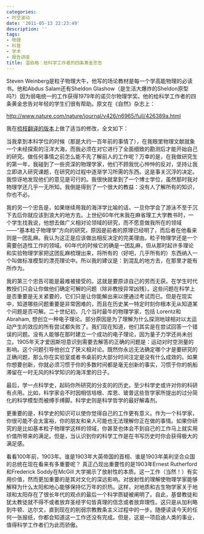 ```yaml
---
categories:
- 时空波动
date: '2011-05-13 22:23:49'
description: ''
tags:
- 物理
- 科普
- 学术
- 报告讲座
title: 温伯格：给科学工作者的四条黄金忠告
---
```

Steven Weinberg是粒子物理大牛，他写的场论教材是每一个学高能物理的必读书。他和Abdus Salam还有Sheldon Glashow（是生活大爆炸的Sheldon原型吗?）因为弱电统一的工作获得1979年的诺贝尔物理学奖。他的给科学工作者的四条黄金忠告对年轻的学生们很有帮助。原文在《自然》杂志上：



http://www.nature.com/nature/journal/v426/n6965/full/426389a.html



我在[梳枝翻译的版本](http://www.qiji.cn/news/reading/2004/04/17/20040417201145.htm)上做了适当的修改，全文如下：



当我拿到本科学位的时候（那是大约一百年前的事情了），在我眼里物理文献就象一个未经探索的汪洋大海，而我必须在对它进行了全面细致的勘测后才能开始自己的研究。做任何事情之前怎么能不先了解前人的工作呢？万幸的是，在我做研究生的第一年，我碰到了一些资深的物理学家，他们不顾我忧心忡忡的反对，坚持让我立即进入研究课题，在研究的过程中逐渐学习所需的东西。这是事关沉浮的决定。我惊讶地发现他们的意见是可行的。我很快就拿到了一个博士学位，虽然那时我对物理学还几乎一无所知。我倒是得到了一个很大的教益：没有人了解所有的知识，你也不必。



 我的另一个忠告是，如果继续用我的海洋学比喻的话，一旦你学会了游泳不至于沉下去后你就应该到浪大的地方去。上世纪60年代末我在麻省理工大学教书时，一个学生找我说，他想去做广义相对论领域的研究，而不愿意做我所在的领域——“基本粒子物理学”方向的研究，原因是前者的原理已经明了，而后者在他看来则是一团乱麻。我认为这正是应该做出相反决定的完美理由。粒子物理学还是一个需要创造性工作的领域。60年代的时候它的确是一团乱麻，但从那时起许多理论和实验物理学家把这团乱麻梳理出来，将所有的（好吧，几乎所有的）东西纳入一个叫做标准模型的漂亮理论中。所以我的建议是：到混乱的地方去，在那里才能有所作为。



我的第三个忠告可能是最难被接受的。这就是要原谅自己的劳而无获。在学生时代教授们只会让你做他们确定可解的问题（除非教授异常凶残）。这些问题在科学上是否重要是无关紧要的，它们只是让你能解出来以便通过考试而已。但是在现实中，知道哪些问题重要是非常困难的，而且在历史某一特定时刻你根本无从知道某个问题是否可解。二十世纪初，几个当时最牛的物理学家，包括 Lorentz和Abraham, 想创立一种电子理论。部分原因是为了理解为什么探测地球相对以太运动产生的效应的所有尝试都失败了。我们现在知道，他们其实是在尝试回答一个错误的问题。没有人能够在那时建立一个成功的电子理论，因为量子力学还尚未创立。1905年天才爱因斯坦意识到需要去解答的正确的问题是：运动对时空测量的影响。这个问题引导他创立了狭义相对论。既然你永远无法确定哪个才是要研究的正确问题，那么你在实验室或者书桌前的大部分时间注定是没有什么成效的。如果你想要创新，你就必须习惯于你的多数时间都是毫无创新的事实，习惯于你的帆船滞留在一时无风的科学知识的海洋里的日子。



最后，学一点科学史，起码你所研究的分支的的历史。至少科学史或许对你的科研有点用。比如，科学家会不时因相信培根、库恩、玻普这些哲学家所提出的过分简化的科学模型而被缚手缚脚。科学史则是科学哲学的最好解毒剂。



更重要的是，科学史的知识可以使你觉得自己的工作更有意义。作为一个科学家，你很可能不会太富裕，你的朋友和亲人可能也无法理解你正在做的事情。如果你研究的是比如基本粒子物理学这样的领域，你甚至也体会不到自己的工作马上就实用价值所带来的满足。但是，当认识到你的科学工作是在书写历史时你会获得极大的满足感。



看看100年前，1903年。谁是1903年大英帝国的首相、谁是1903年美利坚合众国的总统在现在看来有多重要呢？ 真正凸现出重要性的是1903年Ernest Rutherford 和Frederick Soddy在McGill 大学揭示了放射性的本质。这一工作（当然！）有实用价值，然而更加重要的是其对文化的深远影响。对放射性的理解使物理学家能够解释为什么太阳和地心能够保持亿万年的炽热。这样，对地质和古生物学家关于地球和太阳存在了很长年代的观点的最后一个科学质疑被阐明了。自此，基督教徒和犹太教徒就不得不或者放弃圣经字句皆真理的信念或者放弃理性。这只是从加利略到牛顿、达尔文，直到现在的削弱宗教教条主义过程中的一步。随便读读今天的任何一张报纸，你都会知道这一工作还没有完成。但是，这是一项启迪人类的事业，值得科学工作者们为此而骄傲。

